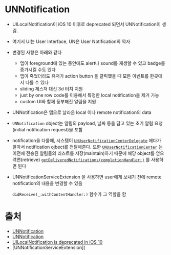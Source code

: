 # UNNotification

- UILocalNotification이 iOS 10 이후로 deprecated 되면서 UNNotification이 생김. 

- 여기서 UI는 User Interface, UN은 User Notification의 약자

- 변경된 사항은 아래와 같다

  - 앱이 foreground에 있는 동안에도 alert나 sound를 재생할 수 있고 badge를 증가시킬 수도 있다
  - 앱이 죽었더라도 유저가 action button 을 클릭했을 때 모든 이벤트를 한곳에서 다룰 수 있다
  - sliding 제스처 대신 3d 터치 지원
  - just by one row code를 이용해서 특정한 local notification을 제거 가능
  - custom UI와 함께 풍부해진 알림을 지원

- UNNotification은 앱으로 날라온 local 이나 remote notification의 data

- `UNNotification` object는 알림의 payload, 날짜 등을 담고 있는 초기 알림 요청(initial notification request)을 포함 

- notification을 다룰때, 시스템이 [`UNUserNotificationCenterDelegate`](https://developer.apple.com/documentation/usernotifications/unusernotificationcenterdelegate) 에다가 알아서 notification ojbect를 전달해준다. 또한 [`UNUserNotificationCenter`](https://developer.apple.com/documentation/usernotifications/unusernotificationcenter) 는 이전에 전송된 알림들의 리스트를 저장(maintain)하기 때문에 해당 object를 얻으려면(retrieve) [`getDeliveredNotifications(completionHandler:)`](https://developer.apple.com/documentation/usernotifications/unusernotificationcenter/1649520-getdeliverednotifications)  를 사용하면 된다

- UNNotificationServiceExtension 을 사용하면 user에게 보내기 전에 remote notification의 내용을 변경할 수 있음

  `didReceive(_:withContentHandler:)` 함수가 그 역할을 함

  

# 출처

- [UNNotification](https://developer.apple.com/documentation/usernotifications/unnotification)
- [UNNotification](https://m.blog.naver.com/PostView.naver?isHttpsRedirect=true&blogId=dkanwk2&logNo=220857424183)
- [UILocalNotification is deprecated in iOS 10](https://stackoverflow.com/questions/37938771/uilocalnotification-is-deprecated-in-ios-10)
- [UNNotificationServiceExtension](
